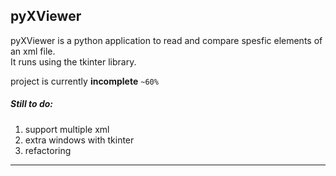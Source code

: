 ## pyXViewer

pyXViewer is a python application to read and compare spesfic elements of an xml file.  
It runs using the tkinter library.  

project is currently __incomplete__  `~60%`
  
  
  
##### Still to do:
1. support multiple xml
1. extra windows with tkinter
1. refactoring
  
----
 
  
  